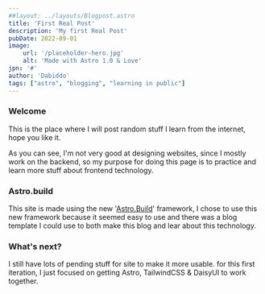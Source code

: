 ```yaml
---
##layout: ../layouts/Blogpost.astro
title: 'First Real Post'
description: 'My first Real Post'
pubDate: 2022-09-01
image:
    url: '/placeholder-hero.jpg' 
    alt: 'Made with Astro 1.0 & Love'
jpn: '#'
author: 'Dabiddo'
tags: ["astro", "blogging", "learning in public"]
---
```


### Welcome

This is the place where I will post random stuff I learn from the internet, hope you like it.

As you can see, I'm not very good at designing websites, since I mostly work on the backend, so my purpose for doing this page is to practice
and learn more stuff about frontend technology.

### Astro.build

This site is made using the new '<a href="#">Astro.Build</a>' framework, I chose to use this new framework because it seemed easy to use and there
was a blog template I could use to both make this blog and lear about this technology.


### What's next?

I still have lots of pending stuff for site to make it more usable. for this first iteration, I just focused on getting Astro, TailwindCSS & DaisyUI to
work together.